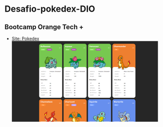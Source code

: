 # Desafio-pokedex-DIO

## Bootcamp Orange Tech +

- [Site: Pokedex](https://desafio-pokedex-oo374ss18-matiash26.vercel.app/)
![pokedex](https://raw.githubusercontent.com/matiash26/Desafio-pokedex-DIO/main/public/pokedexProjeto.png)
